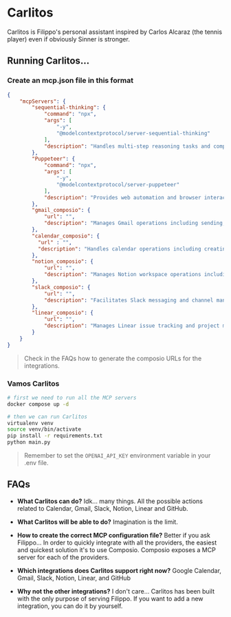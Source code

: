 # Carlitos

Carlitos is Filippo's personal assistant inspired by Carlos Alcaraz (the tennis player) even if obviously Sinner is stronger.

## Running Carlitos...

### Create an mcp.json file in this format

```json
{
    "mcpServers": {
        "sequential-thinking": {
            "command": "npx",
            "args": [
                "-y",
                "@modelcontextprotocol/server-sequential-thinking"
            ],
            "description": "Handles multi-step reasoning tasks and complex problem solving requiring sequential thinking"
        },
        "Puppeteer": {
            "command": "npx",
            "args": [
                "-y",
                "@modelcontextprotocol/server-puppeteer"
            ],
            "description": "Provides web automation and browser interaction capabilities"
        },
        "gmail_composio": {
            "url": "",
            "description": "Manages Gmail operations including sending, reading, and organizing emails"
        },
        "calendar_composio": {
          "url" : "",
          "description": "Handles calendar operations including creating, updating, and scheduling events"
        },
        "notion_composio": {
            "url": "",
            "description": "Manages Notion workspace operations including pages, databases, and content"
        },
        "slack_composio": {
            "url": "",
            "description": "Facilitates Slack messaging and channel management operations"
        },
        "linear_composio": {
            "url": "",
            "description": "Manages Linear issue tracking and project management operations"
        }
    }
}
```

> Check in the FAQs how to generate the composio URLs for the integrations.

### Vamos Carlitos

```bash
# first we need to run all the MCP servers
docker compose up -d

# then we can run Carlitos
virtualenv venv
source venv/bin/activate
pip install -r requirements.txt
python main.py
```

> Remember to set the `OPENAI_API_KEY` environment variable in your .env file.

## FAQs

- **What Carlitos can do?** Idk... many things. All the possible actions related to Calendar, Gmail, Slack, Notion, Linear and GitHub.

- **What Carlitos will be able to do?** Imagination is the limit.

- **How to create the correct MCP configuration file?** Better if you ask Filippo... In order to quickly integrate with all the providers, the easiest and quickest solution it's to use Composio. Composio exposes a MCP server for each of the providers.

- **Which integrations does Carlitos support right now?** Google Calendar, Gmail, Slack, Notion, Linear, and GitHub

- **Why not the other integrations?** I don't care... Carlitos has been built with the only purpose of serving Filippo. If you want to add a new integration, you can do it by yourself.
